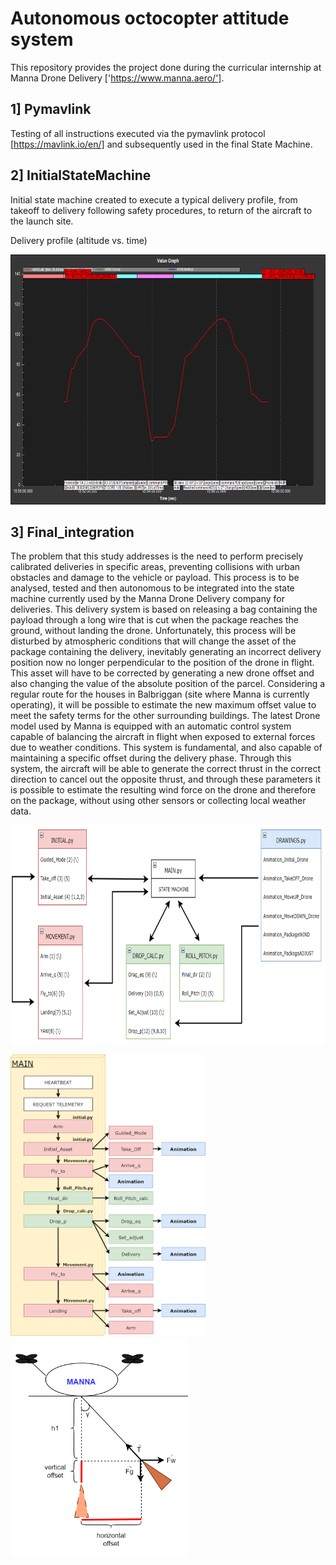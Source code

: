 # Autonomous octocopter attitude system

This repository provides the project done during the curricular internship at Manna Drone Delivery ['https://www.manna.aero/'].

## 1] Pymavlink 
Testing of all instructions executed via the pymavlink protocol [https://mavlink.io/en/] and subsequently used in the final State Machine.

## 2] InitialStateMachine

Initial state machine created to execute a typical delivery profile, from takeoff to delivery following safety procedures, to return of the aircraft to the launch site.

Delivery profile (altitude vs. time)

<img src="images/graphMPL.png" height=400>




## 3] Final_integration

The problem that this study addresses is the need to perform precisely calibrated deliveries in
specific areas, preventing collisions with urban obstacles and damage to the vehicle or payload.
This process is to be analysed, tested and then autonomous to be integrated into the state machine
currently used by the Manna Drone Delivery company for deliveries.
This delivery system is based on releasing a bag containing the payload through a long wire that
is cut when the package reaches the ground, without landing the drone. Unfortunately, this process will be disturbed by atmospheric conditions that will change the asset of the package containing the delivery, inevitably generating an incorrect delivery position now no longer perpendicular
to the position of the drone in flight.
This asset will have to be corrected by generating a new drone offset and also changing the value
of the absolute position of the parcel. Considering a regular route for the houses in Balbriggan
(site where Manna is currently operating), it will be possible to estimate the new maximum offset
value to meet the safety terms for the other surrounding buildings.
The latest Drone model used by Manna is equipped with an automatic control system capable of
balancing the aircraft in flight when exposed to external forces due to weather conditions. This
system is fundamental, and also capable of maintaining a specific offset during the delivery phase.
Through this system, the aircraft will be able to generate the correct thrust in the correct direction to cancel out the opposite thrust, and through these parameters it is possible to estimate the
resulting wind force on the drone and therefore on the package, without using other sensors or
collecting local weather data.



<img src="images/2.PNG" height=350>  

<p float="left">
  <img src="images/3.png" height=450 />
  <img src="images/1.PNG" height=350 /> 
</p>




